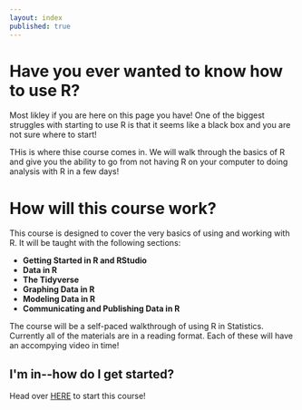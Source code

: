 ```yaml
---
layout: index
published: true
---
```


# Have you ever wanted to know how to use R? 

Most likley if you are here on this page you have! One of the biggest struggles with starting to use R is that it seems like a black box and you are not sure where to start!



THis is where thise course comes in. We will walk through the basics of R and give you the ability to go from not having R on your computer to doing analysis with R in a few days!



# How will this course work?




This course is designed to cover the very basics of using and working with R. It will be taught with the following sections:

- **Getting Started in R and RStudio**
- **Data in R**
- **The Tidyverse**
- **Graphing Data in R**
- **Modeling Data in R**
- **Communicating and Publishing Data in R**



The course will be a self-paced walkthrough of using R in Statistics. Currently all of the materials are in a reading format. Each of these will have an accompying video in time!
			
## I'm in--how do I get started?
Head over [HERE]({{site.baseurl}}/modules/getting%20started/about-this-course/) to start this course!



